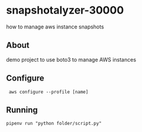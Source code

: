 # snapshotalyzer-30000
how to manage aws instance snapshots

## About

demo project to use boto3 to manage AWS instances

## Configure

` aws configure --profile [name]`

## Running

`pipenv run "python folder/script.py"`
